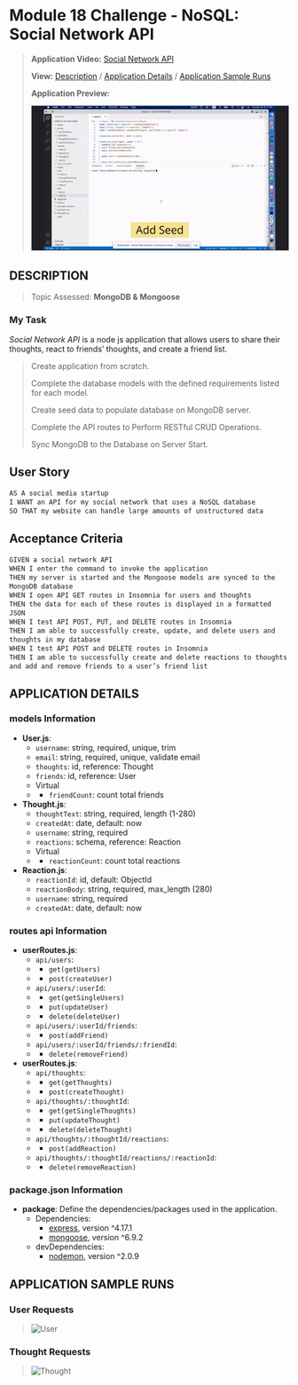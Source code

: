 # Module 18 Challenge - NoSQL: Social Network API

>**Application Video:** [Social Network API](https://drive.google.com/file/d/1wa7WvYBFWWmXrK4Y7dfjs0y99e_dl15K/view?usp=share_link)
>
>**View:** [Description](#description) / [Application Details](#application-details) / [Application Sample Runs](#application-sample-runs)
>
>**Application Preview:**
>
>![Social Network API](./assets/socialnetworkapi.gif "Social Network API")
> 
## **DESCRIPTION**
> Topic Assessed: **MongoDB & Mongoose**
### **My Task**
*Social Network API* is a node js application that allows users to share their thoughts, react to friends’ thoughts, and create a friend list.
> Create application from scratch.
> 
> Complete the database models with the defined requirements listed for each model.
>
> Create seed data to populate database on MongoDB server.
>
> Complete the API routes to Perform RESTful CRUD Operations.
>
> Sync MongoDB to the Database on Server Start.
> 
## User Story
```
AS A social media startup
I WANT an API for my social network that uses a NoSQL database
SO THAT my website can handle large amounts of unstructured data
```
## Acceptance Criteria
```
GIVEN a social network API
WHEN I enter the command to invoke the application
THEN my server is started and the Mongoose models are synced to the MongoDB database
WHEN I open API GET routes in Insomnia for users and thoughts
THEN the data for each of these routes is displayed in a formatted JSON
WHEN I test API POST, PUT, and DELETE routes in Insomnia
THEN I am able to successfully create, update, and delete users and thoughts in my database
WHEN I test API POST and DELETE routes in Insomnia
THEN I am able to successfully create and delete reactions to thoughts and add and remove friends to a user’s friend list
```
## **APPLICATION DETAILS**
### models Information
* **User.js**:
  * `username`: string, required, unique, trim 
  * `email`: string, required, unique, validate email
  * `thoughts`: id, reference: Thought
  * `friends`: id, reference: User
  *  Virtual
  * * `friendCount`: count total friends
* **Thought.js**: 
  * `thoughtText`: string, required, length (1-280) 
  * `createdAt`: date, default: now
  * `username`: string, required
  * `reactions`: schema, reference: Reaction
  *  Virtual
  *  * `reactionCount`: count total reactions
* **Reaction.js**: 
  * `reactionId`: id, default: ObjectId
  * `reactionBody`: string, required, max_length (280) 
  * `username`: string, required
  * `createdAt`: date, default: now

### routes api Information
* **userRoutes.js**:
  * `api/users`:
  * * `get(getUsers)`
  * * `post(createUser)`
  * `api/users/:userId`:
  * * `get(getSingleUsers)`
  * * `put(updateUser)`
  * * `delete(deleteUser)`
  * `api/users/:userId/friends`:
  * * `post(addFriend)`
  * `api/users/:userId/friends/:friendId`:
  * * `delete(removeFriend)`
* **userRoutes.js**:
  * `api/thoughts`:
  * * `get(getThoughts)`
  * * `post(createThought)`
  * `api/thoughts/:thoughtId`:
  * * `get(getSingleThoughts)`
  * * `put(updateThought)`
  * * `delete(deleteThought)`
  * `api/thoughts/:thoughtId/reactions`:
  * * `post(addReaction)`
  * `api/thoughts/:thoughtId/reactions/:reactionId`:
  * * `delete(removeReaction)`
  
### package.json Information
* **package**: Define the dependencies/packages used in the application.
  * Dependencies: 
    * [express](https://www.npmjs.com/package/express), version ^4.17.1
    * [mongoose](https://www.npmjs.com/package/mongoose), version ^6.9.2
  * devDependencies:
    * [nodemon](https://www.npmjs.com/package/nodemon), version ^2.0.9

## **APPLICATION SAMPLE RUNS**
### User Requests
>![User](./assets/ "User")
>
### Thought Requests
>![Thought](./assets/ "Thought")
>